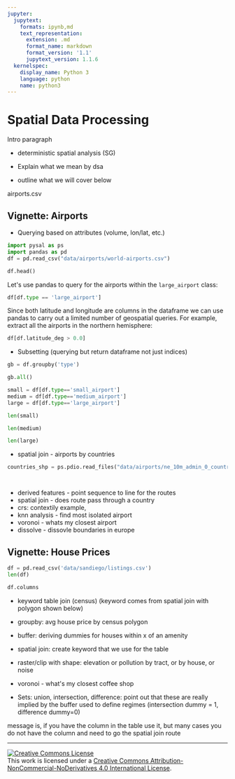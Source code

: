 ```yaml
---
jupyter:
  jupytext:
    formats: ipynb,md
    text_representation:
      extension: .md
      format_name: markdown
      format_version: '1.1'
      jupytext_version: 1.1.6
  kernelspec:
    display_name: Python 3
    language: python
    name: python3
---
```


<!-- #region {"deletable": true, "editable": true} -->
# Spatial Data Processing

Intro paragraph
* deterministic spatial analysis (SG)

* Explain what we mean by dsa
* outline what we will cover below


 airports.csv
<!-- #endregion -->

<!-- #region {"deletable": true, "editable": true} -->
## Vignette: Airports
<!-- #endregion -->

<!-- #region {"deletable": true, "editable": true} -->
- Querying based on attributes (volume, lon/lat, etc.)
<!-- #endregion -->

```python deletable=true editable=true
import pysal as ps
import pandas as pd
df = pd.read_csv("data/airports/world-airports.csv")
```

```python
df.head()
```

Let's use pandas to query for the airports within the `large_airport` class:

```python
df[df.type == 'large_airport']
```

<!-- #region {"deletable": true, "editable": true} -->
Since both latitude and longitude are columns in the dataframe we can use pandas to carry out a limited number of geospatial queries. For example, extract all the airports in the northern hemisphere:
<!-- #endregion -->

```python
df[df.latitude_deg > 0.0]
```

<!-- #region {"deletable": true, "editable": true} -->
- Subsetting (querying but return dataframe not just indices)
<!-- #endregion -->

```python
gb = df.groupby('type')
```

```python
gb.all()
```

```python
small = df[df.type=='small_airport']
medium = df[df.type=='medium_airport']
large = df[df.type=='large_airport']
```

```python
len(small)
```

```python
len(medium)
```

```python
len(large)
```

<!-- #region {"deletable": true, "editable": true} -->
- spatial join - airports by countries
<!-- #endregion -->

```python deletable=true editable=true
countries_shp = ps.pdio.read_files("data/airports/ne_10m_admin_0_countries/ne_10m_admin_0_countries.shp")
```

```python

```

```python

```

<!-- #region {"deletable": true, "editable": true} -->
- derived features - point sequence to line for the routes
- spatial join - does route pass through a country
- crs: contextily example, 
- knn analysis - find most isolated airport
- voronoi - whats my closest airport
- dissolve - dissovle boundaries in europe
<!-- #endregion -->

## Vignette: House Prices

```python
df = pd.read_csv('data/sandiego/listings.csv')
len(df)
```

```python
df.columns
```

<!-- #region {"deletable": true, "editable": true} -->
- keyword table join (census)
(keyword comes from spatial join with polygon shown below)

- groupby: avg house price by census polygon
- buffer: deriving dummies for houses within x of an amenity
- spatial join: create keyword that we use for the table
- raster/clip with shape: elevation or pollution by tract, or by house, or  noise
- voronoi - what's my closest coffee shop

- Sets: union, intersection, difference: point out that these are really implied by the buffer used to define regimes (intersection dummy = 1, difference dummy=0)

message is, if you have the column in the table use it, but many cases you do not have the column and need to go the spatial join route
<!-- #endregion -->

---

<a rel="license" href="http://creativecommons.org/licenses/by-nc-nd/4.0/"><img alt="Creative Commons License" style="border-width:0" src="https://i.creativecommons.org/l/by-nc-nd/4.0/88x31.png" /></a><br />This work is licensed under a <a rel="license" href="http://creativecommons.org/licenses/by-nc-nd/4.0/">Creative Commons Attribution-NonCommercial-NoDerivatives 4.0 International License</a>.
